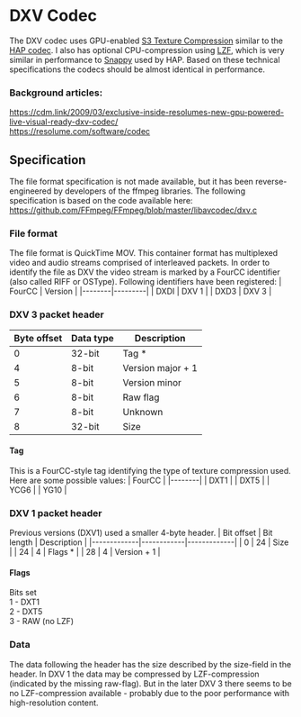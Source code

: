 # DXV Codec

The DXV codec uses GPU-enabled [S3 Texture Compression](https://en.wikipedia.org/wiki/S3_Texture_Compression) similar to the [HAP codec](https://github.com/Vidvox/hap). I also has optional CPU-compression using [LZF](https://en.wikibooks.org/wiki/Data_Compression/Dictionary_compression#LZF), which is very similar in performance to [Snappy](https://github.com/google/snappy) used by HAP. Based on these technical specifications the codecs should be almost identical in performance.

### Background articles:
https://cdm.link/2009/03/exclusive-inside-resolumes-new-gpu-powered-live-visual-ready-dxv-codec/  
https://resolume.com/software/codec  

## Specification
The file format specification is not made available, but it has been reverse-engineered by developers of the ffmpeg libraries. The following specification is based on the code available here: https://github.com/FFmpeg/FFmpeg/blob/master/libavcodec/dxv.c

### File format
The file format is QuickTime MOV. This container format has multiplexed video and audio streams comprised of interleaved packets. In order to identify the file as DXV the video stream is marked by a FourCC identifier (also called RIFF or OSType). Following identifiers have been registered:
| FourCC | Version |
|--------|---------|
| DXDI   | DXV 1   |
| DXD3   | DXV 3   |


### DXV 3 packet header
| Byte offset | Data type | Description       |
|-------------|-----------|-------------------|
| 0           | 32-bit    | Tag *             |
| 4           | 8-bit     | Version major + 1 |
| 5           | 8-bit     | Version minor     |
| 6           | 8-bit     | Raw flag          |
| 7           | 8-bit     | Unknown           |
| 8           | 32-bit    | Size              |

#### Tag
This is a FourCC-style tag identifying the type of texture compression used. Here are some possible values:
| FourCC |
|--------|
| DXT1   |
| DXT5   |
| YCG6   |
| YG10   |

### DXV 1 packet header
Previous versions (DXV1) used a smaller 4-byte header.
| Bit offset  | Bit length | Description |
|-------------|------------|-------------|
| 0           | 24         | Size        |
| 24          | 4          | Flags *     |
| 28          | 4          | Version + 1 |

#### Flags
Bits set  
1 - DXT1  
2 - DXT5  
3 - RAW (no LZF)  

### Data
The data following the header has the size described by the size-field in the header. In DXV 1 the data may be compressed by LZF-compression (indicated by the missing raw-flag). But in the later DXV 3 there seems to be no LZF-compression available - probably due to the poor performance with high-resolution content.
